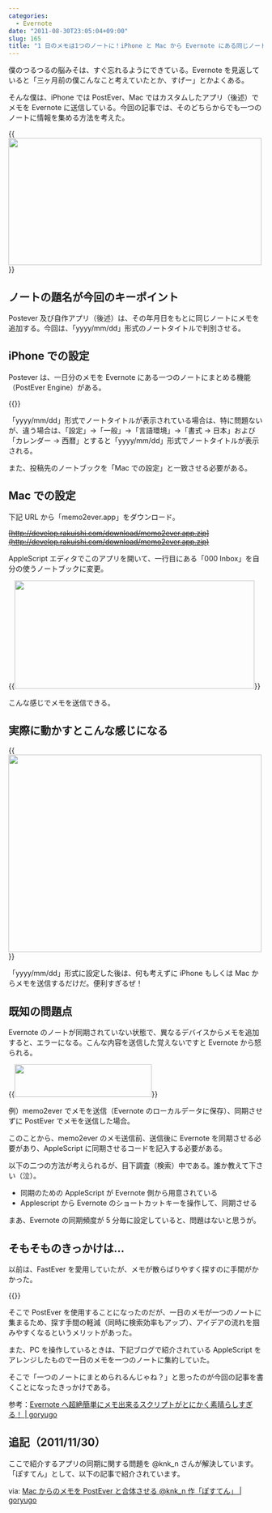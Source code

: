 ```yaml
---
categories:
  - Evernote
date: "2011-08-30T23:05:04+09:00"
slug: 165
title: "1 日のメモは1つのノートに！iPhone と Mac から Evernote にある同じノートにメモを集めよう！"
---
```


僕のつるつるの脳みそは、すぐ忘れるようにできている。Evernote を見返していると「三ヶ月前の僕こんなこと考えていたとか、すげー」とかよくある。

そんな僕は、iPhone では PostEver、Mac ではカスタムしたアプリ（後述）でメモを Evernote に送信している。今回の記事では、そのどちらからでも一つのノートに情報を集める方法を考えた。

{{<img alt="" src="/images/2011/09/0165_1.png" width="500" height="251">}}

## ノートの題名が今回のキーポイント

Postever 及び自作アプリ（後述）は、その年月日をもとに同じノートにメモを追加する。今回は、「yyyy/mm/dd」形式のノートタイトルで判別させる。

## iPhone での設定

Postever は、一日分のメモを Evernote にある一つのノートにまとめる機能（PostEver Engine）がある。

{{<app id="422023962" title="PostEver 2.2.2（￥170）" src="http://a1.mzstatic.com/us/r1000/070/Purple/b3/7a/ec/mzl.hvxudaba.100x100-75.png">}}

「yyyy/mm/dd」形式でノートタイトルが表示されている場合は、特に問題ないが、違う場合は、「設定」→「一般」→「言語環境」→「書式 → 日本」および「カレンダー → 西暦」とすると「yyyy/mm/dd」形式でノートタイトルが表示される。

また、投稿先のノートブックを「Mac での設定」と一致させる必要がある。

## Mac での設定

下記 URL から「memo2ever.app」をダウンロード。

~~[http://develop.rakuishi.com/download/memo2ever.app.zip](http://develop.rakuishi.com/download/memo2ever.app.zip)~~

AppleScript エディタでこのアプリを開いて、一行目にある「000 Inbox」を自分の使うノートブックに変更。

{{<img alt="" src="/images/2011/09/0165_2.jpg" width="474" height="214">}}

こんな感じでメモを送信できる。

## 実際に動かすとこんな感じになる

{{<img alt="" src="/images/2011/09/0165_3.jpg" width="500" height="390">}}

「yyyy/mm/dd」形式に設定した後は、何も考えずに iPhone もしくは Mac からメモを送信するだけだ。便利すぎるぜ！

## 既知の問題点

Evernote のノートが同期されていない状態で、異なるデバイスからメモを追加すると、エラーになる。こんな内容を送信した覚えないですと Evernote から怒られる。

{{<img alt="" src="/images/2011/09/0165_4.jpg" width="271" height="64">}}

例）memo2ever でメモを送信（Evernote のローカルデータに保存）、同期させずに PostEver でメモを送信した場合。

このことから、memo2ever のメモ送信前、送信後に Evernote を同期させる必要があり、AppleScript に同期させるコードを記入する必要がある。

以下の二つの方法が考えられるが、目下調査（検索）中である。誰か教えて下さい（泣）。

- 同期のための AppleScript が Evernote 側から用意されている
- Applescript から Evernote のショートカットキーを操作して、同期させる

まあ、Evernote の同期頻度が 5 分毎に設定していると、問題はないと思うが。

## そもそものきっかけは…

以前は、FastEver を愛用していたが、メモが散らばりやすく探すのに手間がかかった。

{{<app id="364580273" title="FastEver 1.9（￥170）" src="http://a2.mzstatic.com/us/r1000/109/Purple/d5/30/30/mzl.efyvlpba.100x100-75.png">}}

そこで PostEver を使用することになったのだが、一日のメモが一つのノートに集まるため、探す手間の軽減（同時に検索効率もアップ）、アイデアの流れを掴みやすくなるというメリットがあった。

また、PC を操作しているときは、下記ブログで紹介されている AppleScript をアレンジしたもので一日のメモを一つのノートに集約していた。

そこで「一つのノートにまとめられるんじゃね？」と思ったのが今回の記事を書くことになったきっかけである。

参考：[Evernote へ超絶簡単にメモ出来るスクリプトがとにかく素晴らしすぎる！ | goryugo](http://goryugo.com/20110309/endiary/)

## 追記（2011/11/30）

ここで紹介するアプリの同期に関する問題を @knk_n さんが解決しています。「ぽすてん」として、以下の記事で紹介されています。

via: [Mac からのメモを PostEver と合体させる @knk_n 作「ぽすてん」 | goryugo](http://goryugo.com/20111130/knk_n_evernote/)
